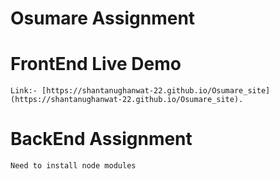 
  # Osumare Assignment
  
  # FrontEnd Live Demo
	
	Link:- [https://shantanughanwat-22.github.io/Osumare_site](https://shantanughanwat-22.github.io/Osumare_site).
	
  # BackEnd Assignment
  
    Need to install node modules
	
	
  